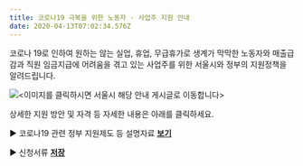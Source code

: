 ```yaml
---
title: 코로나19 극복을 위한 노동자 · 사업주 지원 안내
date: 2020-04-13T07:02:34.576Z
---
```

코로나 19로 인하여 원하는 않는 실업, 휴업, 무급휴가로 생계가 막막한 노동자와 매출급감과 직원 임금지급에 어려움을 겪고 있는 사업주를 위한 서울시와 정부의 지원정책을 알려드립니다.

![<이미지를 클릭하시면 서울시 해당 안내 게시글로 이동합니다>](/uploads/corona_01.jpg "<이미지를 클릭하시면 서울시 해당 안내 게시글로 이동합니다>")

상세한 지원 방안 및 자격 등 자세한 내용은 아래를 클릭하세요.

​▶ 코로나19 관련 정부 지원제도 등 설명자료  **[보기](http://news.seoul.go.kr/snap/doc.html?fn=5e705b8592d653.71028290.hwp&rs=/wp-content/blogs.dir/24/files/2020/03/)**

▶ 신청서류  **[저장](http://news.seoul.go.kr/snap/doc.html?fn=5e705c3dd1df05.92732327.hwp&rs=/wp-content/blogs.dir/24/files/2020/03/)**